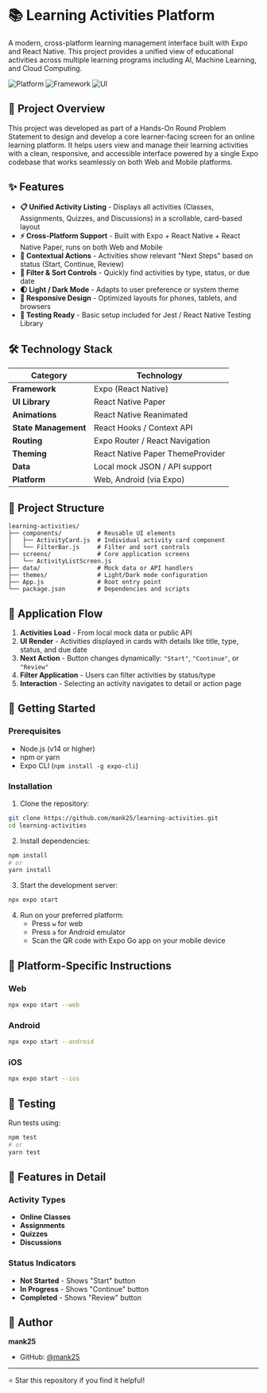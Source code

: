 # 📚 Learning Activities Platform

A modern, cross-platform learning management interface built with Expo and React Native. This project provides a unified view of educational activities across multiple learning programs including AI, Machine Learning, and Cloud Computing.

![Platform](https://img.shields.io/badge/Platform-Web%20%7C%20Mobile-blue)
![Framework](https://img.shields.io/badge/Framework-Expo-000020?logo=expo)
![UI](https://img.shields.io/badge/UI-React%20Native%20Paper-6200EE)

## 🎯 Project Overview

This project was developed as part of a Hands-On Round Problem Statement to design and develop a core learner-facing screen for an online learning platform. It helps users view and manage their learning activities with a clean, responsive, and accessible interface powered by a single Expo codebase that works seamlessly on both Web and Mobile platforms.

## ✨ Features

- **📋 Unified Activity Listing** - Displays all activities (Classes, Assignments, Quizzes, and Discussions) in a scrollable, card-based layout
- **⚡ Cross-Platform Support** - Built with Expo + React Native + React Native Paper, runs on both Web and Mobile
- **🧭 Contextual Actions** - Activities show relevant "Next Steps" based on status (Start, Continue, Review)
- **🧩 Filter & Sort Controls** - Quickly find activities by type, status, or due date
- **🌓 Light / Dark Mode** - Adapts to user preference or system theme
- **📱 Responsive Design** - Optimized layouts for phones, tablets, and browsers
- **🧪 Testing Ready** - Basic setup included for Jest / React Native Testing Library

## 🛠️ Technology Stack

| Category | Technology |
|----------|-----------|
| **Framework** | Expo (React Native) |
| **UI Library** | React Native Paper |
| **Animations** | React Native Reanimated |
| **State Management** | React Hooks / Context API |
| **Routing** | Expo Router / React Navigation |
| **Theming** | React Native Paper ThemeProvider |
| **Data** | Local mock JSON / API support |
| **Platform** | Web, Android (via Expo) |

## 📁 Project Structure

```
learning-activities/
├── components/          # Reusable UI elements
│   ├── ActivityCard.js  # Individual activity card component
│   └── FilterBar.js     # Filter and sort controls
├── screens/             # Core application screens
│   └── ActivityListScreen.js
├── data/                # Mock data or API handlers
├── themes/              # Light/Dark mode configuration
├── App.js               # Root entry point
└── package.json         # Dependencies and scripts
```

## 🔄 Application Flow

1. **Activities Load** - From local mock data or public API
2. **UI Render** - Activities displayed in cards with details like title, type, status, and due date
3. **Next Action** - Button changes dynamically: `"Start"`, `"Continue"`, or `"Review"`
4. **Filter Application** - Users can filter activities by status/type
5. **Interaction** - Selecting an activity navigates to detail or action page

## 🚀 Getting Started

### Prerequisites

- Node.js (v14 or higher)
- npm or yarn
- Expo CLI (`npm install -g expo-cli`)

### Installation

1. Clone the repository:
```bash
git clone https://github.com/mank25/learning-activities.git
cd learning-activities
```

2. Install dependencies:
```bash
npm install
# or
yarn install
```

3. Start the development server:
```bash
npx expo start
```

4. Run on your preferred platform:
   - Press `w` for web
   - Press `a` for Android emulator
   - Scan the QR code with Expo Go app on your mobile device

## 📱 Platform-Specific Instructions

### Web
```bash
npx expo start --web
```

### Android
```bash
npx expo start --android
```

### iOS
```bash
npx expo start --ios
```

## 🧪 Testing

Run tests using:
```bash
npm test
# or
yarn test
```

## 🎨 Features in Detail

### Activity Types
- **Online Classes** 
- **Assignments** 
- **Quizzes** 
- **Discussions** 

### Status Indicators
- **Not Started** - Shows "Start" button
- **In Progress** - Shows "Continue" button
- **Completed** - Shows "Review" button


## 👤 Author

**mank25**

- GitHub: [@mank25](https://github.com/mank25)

---

⭐ Star this repository if you find it helpful!
